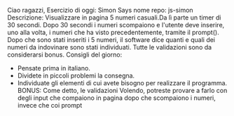 Ciao ragazzi,
Esercizio di oggi: Simon Says
nome repo: js-simon
Descrizione:
Visualizzare in pagina 5 numeri casuali.Da lì parte un timer di 30 secondi.
Dopo 30 secondi i numeri scompaiono e l'utente deve inserire, uno alla volta, i numeri che ha visto precedentemente, tramite il prompt().
Dopo che sono stati inseriti i 5 numeri, il software dice quanti e quali dei numeri da indovinare sono stati individuati.
Tutte le validazioni sono da considerarsi bonus.
Consigli del giorno:
* Pensate prima in italiano.
* Dividete in piccoli problemi la consegna.
* Individuate gli elementi di cui avete bisogno per realizzare il programma.
BONUS:
Come detto, le validazioni
Volendo, potreste provare a farlo con degli input che compaiono in pagina dopo che scompaiono i numeri, invece che coi prompt